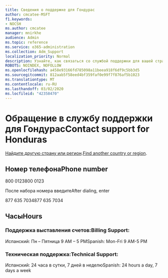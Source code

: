 ```yaml
---
title: Сведения о поддержке для Гондурас
author: cmcatee-MSFT
f1.keywords:
- NOCSH
ms.author: cmcatee
manager: mnirkhe
audience: Admin
ms.topic: reference
ms.service: o365-administration
ms.collection: Adm_Support
localization_priority: Normal
description: Узнайте, как связаться со службой поддержки для вашей страны или региона.
ROBOTS: NOINDEX, NOFOLLOW
ms.openlocfilehash: a458e93166fd785098a11beea918f6df9c5bb3d5
ms.sourcegitcommit: 812aab5f58eed4bf359faf0e99f7f876af5b1023
ms.translationtype: MT
ms.contentlocale: ru-RU
ms.lasthandoff: 03/02/2020
ms.locfileid: "42358470"
---
```

# <a name="contact-support-for-honduras"></a><span data-ttu-id="bd52c-103">Обращение в службу поддержки для Гондурас</span><span class="sxs-lookup"><span data-stu-id="bd52c-103">Contact support for Honduras</span></span>

<span data-ttu-id="bd52c-104">[Найдите другую страну или регион](../contact-support-for-business-products.md).</span><span class="sxs-lookup"><span data-stu-id="bd52c-104">[Find another country or region](../contact-support-for-business-products.md).</span></span>

## <a name="phone-number"></a><span data-ttu-id="bd52c-105">Номер телефона</span><span class="sxs-lookup"><span data-stu-id="bd52c-105">Phone number</span></span>
<span data-ttu-id="bd52c-106">800 0123</span><span class="sxs-lookup"><span data-stu-id="bd52c-106">800 0123</span></span>

<span data-ttu-id="bd52c-107">После набора номера введите</span><span class="sxs-lookup"><span data-stu-id="bd52c-107">After dialing, enter</span></span>

<span data-ttu-id="bd52c-108">877 635 7034</span><span class="sxs-lookup"><span data-stu-id="bd52c-108">877 635 7034</span></span>

## <a name="hours"></a><span data-ttu-id="bd52c-109">Часы</span><span class="sxs-lookup"><span data-stu-id="bd52c-109">Hours</span></span>
### <a name="billing-support"></a><span data-ttu-id="bd52c-110">Поддержка выставления счетов:</span><span class="sxs-lookup"><span data-stu-id="bd52c-110">Billing Support:</span></span>

<span data-ttu-id="bd52c-111">Испанский: Пн – Пятница 9 AM – 5 PM</span><span class="sxs-lookup"><span data-stu-id="bd52c-111">Spanish: Mon-Fri 9 AM-5 PM</span></span>

### <a name="technical-support"></a><span data-ttu-id="bd52c-112">Техническая поддержка:</span><span class="sxs-lookup"><span data-stu-id="bd52c-112">Technical Support:</span></span>

<span data-ttu-id="bd52c-113">Испанский: 24 часа в сутки, 7 дней в неделю</span><span class="sxs-lookup"><span data-stu-id="bd52c-113">Spanish: 24 hours a day, 7 days a week</span></span>
